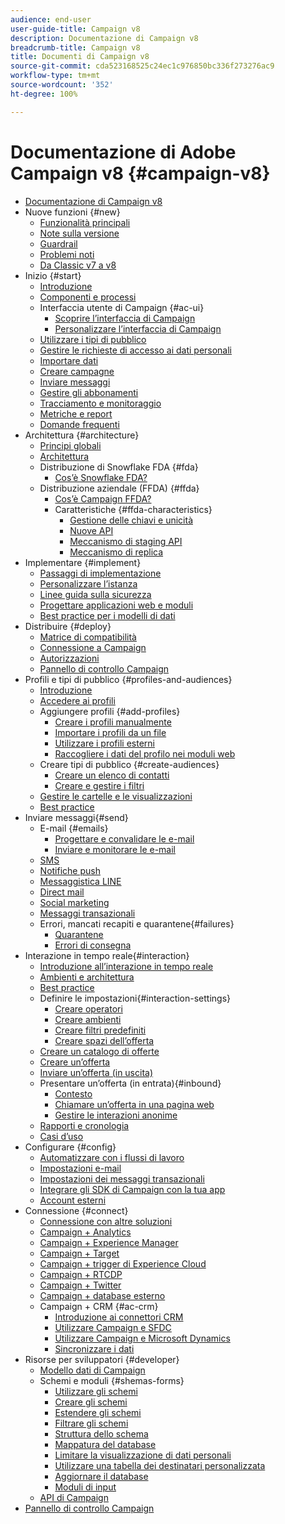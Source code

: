 ```yaml
---
audience: end-user
user-guide-title: Campaign v8
description: Documentazione di Campaign v8
breadcrumb-title: Campaign v8
title: Documenti di Campaign v8
source-git-commit: cda523168525c24ec1c976850bc336f273276ac9
workflow-type: tm+mt
source-wordcount: '352'
ht-degree: 100%

---
```



# Documentazione di Adobe Campaign v8 {#campaign-v8}

+ [Documentazione di Campaign v8](campaign-home.md)
+ Nuove funzioni {#new}
   + [Funzionalità principali](start/whats-new.md)
   + [Note sulla versione](start/release-notes.md)
   + [Guardrail](start/ac-guardrails.md)
   + [Problemi noti](start/known-issues.md)
   + [Da Classic v7 a v8](start/v7-to-v8.md)
+ Inizio {#start}
   + [Introduzione](start/get-started.md)
   + [Componenti e processi](start/ac-components.md)
   + Interfaccia utente di Campaign {#ac-ui}
      + [Scoprire l’interfaccia di Campaign](start/campaign-ui.md)
      + [Personalizzare l’interfaccia di Campaign](start/customize-ui.md)
   + [Utilizzare i tipi di pubblico](start/audiences.md)
   + [Gestire le richieste di accesso ai dati personali](start/privacy.md)
   + [Importare dati](start/import.md)
   + [Creare campagne](start/campaigns.md)
   + [Inviare messaggi](start/create-message.md)
   + [Gestire gli abbonamenti](start/subscriptions.md)
   + [Tracciamento e monitoraggio](start/tracking.md)
   + [Metriche e report](start/reporting.md)
   + [Domande frequenti](start/campaign-faq.md)
+ Architettura {#architecture}
   + [Principi globali](architecture/general-architecture.md)
   + [Architettura](architecture/architecture.md)
   + Distribuzione di Snowflake FDA {#fda}
      + [Cos’è Snowflake FDA?](architecture/fda-deployment.md)
   + Distribuzione aziendale (FFDA) {#ffda}
      + [Cos’è Campaign FFDA?](architecture/enterprise-deployment.md)
      + Caratteristiche {#ffda-characteristics}
         + [Gestione delle chiavi e unicità](architecture/keys.md)
         + [Nuove API](architecture/new-apis.md)
         + [Meccanismo di staging API](architecture/staging.md)
         + [Meccanismo di replica](architecture/replication.md)
+ Implementare {#implement}
   + [Passaggi di implementazione](start/implement.md)
   + [Personalizzare l’istanza](dev/customize.md)
   + [Linee guida sulla sicurezza](config/security.md)
   + [Progettare applicazioni web e moduli](dev/webapps.md)
   + [Best practice per i modelli di dati](dev/datamodel-best-practices.md)
+ Distribuire {#deploy}
   + [Matrice di compatibilità](start/compatibility-matrix.md)
   + [Connessione a Campaign](start/connect.md)
   + [Autorizzazioni](start/permissions.md)
   + [Pannello di controllo Campaign](config/self-service.md)
+ Profili e tipi di pubblico {#profiles-and-audiences}
   + [Introduzione](audiences/gs-audiences.md)
   + [Accedere ai profili](audiences/view-profiles.md)
   + Aggiungere profili {#add-profiles}
      + [Creare i profili manualmente](audiences/create-profiles.md)
      + [Importare i profili da un file](audiences/import-profiles.md)
      + [Utilizzare i profili esterni](audiences/external-profiles.md)
      + [Raccogliere i dati del profilo nei moduli web](audiences/collect-profiles.md)
   + Creare tipi di pubblico {#create-audiences}
      + [Creare un elenco di contatti](audiences/create-audiences.md)
      + [Creare e gestire i filtri](audiences/create-filters.md)
   + [Gestire le cartelle e le visualizzazioni](audiences/folders-and-views.md)
   + [Best practice](audiences/audiences-best-practices.md)
+ Inviare messaggi{#send}
   + E-mail {#emails}
      + [Progettare e convalidare le e-mail](send/email.md)
      + [Inviare e monitorare le e-mail](send/send.md)
   + [SMS](send/sms.md)
   + [Notifiche push](send/push.md)
   + [Messaggistica LINE](send/line.md)
   + [Direct mail](send/direct-mail.md)
   + [Social marketing](send/twitter.md)
   + [Messaggi transazionali](send/transactional.md)
   + Errori, mancati recapiti e quarantene{#failures}
      + [Quarantene](send/quarantines.md)
      + [Errori di consegna](send/delivery-failures.md)
+ Interazione in tempo reale{#interaction}
   + [Introduzione all’interazione in tempo reale](interaction/interaction.md)
   + [Ambienti e architettura](interaction/interaction-architecture.md)
   + [Best practice](interaction/interaction-best-practices.md)
   + Definire le impostazioni{#interaction-settings}
      + [Creare operatori](interaction/interaction-operators.md)
      + [Creare ambienti](interaction/interaction-env.md)
      + [Creare filtri predefiniti](interaction/interaction-predefined-filters.md)
      + [Creare spazi dell’offerta](interaction/interaction-offer-spaces.md)
   + [Creare un catalogo di offerte](interaction/interaction-offer-catalog.md)
   + [Creare un’offerta](interaction/interaction-offer.md)
   + [Inviare un’offerta (in uscita)](interaction/interaction-send-offers.md)
   + Presentare un’offerta (in entrata){#inbound}
      + [Contesto](interaction/interaction-present-offers.md)
      + [Chiamare un’offerta in una pagina web](interaction/interaction-integration.md)
      + [Gestire le interazioni anonime](interaction/anonymous-interactions.md)
   + [Rapporti e cronologia](interaction/interaction-tracking.md)
   + [Casi d’uso](interaction/interaction-use-cases.md)
+ Configurare {#config}
   + [Automatizzare con i flussi di lavoro](config/workflows.md)
   + [Impostazioni e-mail](config/email-settings.md)
   + [Impostazioni dei messaggi transazionali](config/transactional-msg-settings.md)
   + [Integrare gli SDK di Campaign con la tua app](config/push-config.md)
   + [Account esterni](config/external-accounts.md)
+ Connessione {#connect}
   + [Connessione con altre soluzioni](connect/integration.md)
   + [Campaign + Analytics](connect/ac-aa.md)
   + [Campaign + Experience Manager](connect/ac-aem.md)
   + [Campaign + Target](connect/ac-at.md)
   + [Campaign + trigger di Experience Cloud](connect/ac-triggers.md)
   + [Campaign + RTCDP](connect/ac-rtcdp.md)
   + [Campaign + Twitter](connect/ac-tw.md)
   + [Campaign + database esterno](connect/fda.md)
   + Campaign + CRM {#ac-crm}
      + [Introduzione ai connettori CRM](connect/crm.md)
      + [Utilizzare Campaign e SFDC](connect/ac-sfdc.md)
      + [Utilizzare Campaign e Microsoft Dynamics](connect/ac-ms-dyn.md)
      + [Sincronizzare i dati](connect/crm-data-sync.md)
+ Risorse per sviluppatori {#developer}
   + [Modello dati di Campaign](dev/datamodel.md)
   + Schemi e moduli {#shemas-forms}
      + [Utilizzare gli schemi](dev/schemas.md)
      + [Creare gli schemi](dev/create-schema.md)
      + [Estendere gli schemi](dev/extend-schema.md)
      + [Filtrare gli schemi](dev/filter-schema.md)
      + [Struttura dello schema](dev/schema-structure.md)
      + [Mappatura del database](dev/database-mapping.md)
      + [Limitare la visualizzazione di dati personali](dev/restrict-pi-view.md)
      + [Utilizzare una tabella dei destinatari personalizzata](dev/custom-recipient.md)
      + [Aggiornare il database](dev/update-database-structure.md)
      + [Moduli di input](dev/forms.md)
   + [API di Campaign](dev/api.md)
+ [Pannello di controllo Campaign](https://experienceleague.adobe.com/docs/control-panel/using/control-panel-home.html?lang=it)


